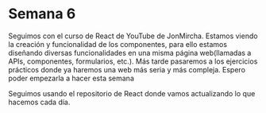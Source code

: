 # Semana 6

  <p>Seguimos con el curso de React de YouTube de JonMircha. Estamos viendo la creación y funcionalidad de los componentes, para ello estamos diseñando diversas funcionalidades en una misma página web(llamadas a APIs, componentes, formularios, etc.). Más tarde pasaremos a los ejercicios prácticos donde ya haremos una web más seria y más compleja. Espero poder empezarla a hacer esta semana</p>

  <p>Seguimos usando el repositorio de React donde vamos actualizando lo que hacemos cada día.</p>

